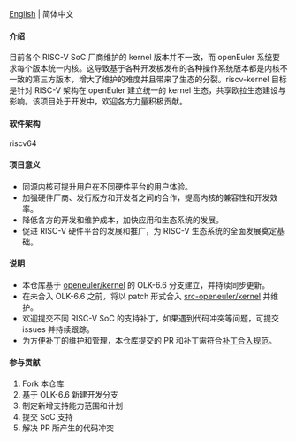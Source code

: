[English](./README.en.md) | 简体中文

#### 介绍

目前各个 RISC-V SoC 厂商维护的 kernel 版本并不一致，而 openEuler 系统要求每个版本统一内核。这导致基于各种开发板发布的各种操作系统版本都是内核不一致的第三方版本，增大了维护的难度并且带来了生态的分裂。riscv-kernel 目标是针对 RISC-V 架构在 openEuler 建立统一的 kernel 生态，共享欧拉生态建设与影响。该项目处于开发中，欢迎各方力量积极贡献。

#### 软件架构

riscv64

#### 项目意义

- 同源内核可提升用户在不同硬件平台的用户体验。
- 加强硬件厂商、发行版方和开发者之间的合作，提高内核的兼容性和开发效率。
- 降低各方的开发和维护成本，加快应用和生态系统的发展。
- 促进 RISC-V 硬件平台的发展和推广，为 RISC-V 生态系统的全面发展奠定基础。

#### 说明

- 本仓库基于 [openeuler/kernel](https://gitee.com/openeuler/kernel) 的 OLK-6.6 分支建立，并持续同步更新。
- 在未合入 OLK-6.6 之前，将以 patch 形式合入 [src-openeuler/kernel](https://gitee.com/src-openeuler/kernel) 并维护。
- 欢迎提交不同 RISC-V SoC 的支持补丁，如果遇到代码冲突等问题，可提交 issues 并持续跟踪。
- 为方便补丁的维护和管理，本仓库提交的 PR 和补丁需符合[补丁合入规范](./Patch_spec.md)。

#### 参与贡献

1.  Fork 本仓库
2.  基于 OLK-6.6 新建开发分支
3.  制定新增支持能力范围和计划
4.  提交 SoC 支持
5.  解决 PR 所产生的代码冲突

